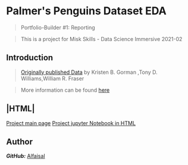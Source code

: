 # Palmer's Penguins Dataset EDA


> Portfolio-Builder #1: Reporting 

> This is a project for Misk Skills - Data Science Immersive 2021-02 

## Introduction



> [Originally published Data](https://journals.plos.org/plosone/article?id=10.1371/journal.pone.0090081) by Kristen B. Gorman ,Tony D. Williams,William R. Fraser

> More information can be found [here](https://journals.plos.org/plosone/article?id=10.1371/journal.pone.0090081) 

## |HTML|

[Project main page](https://alfaisalgassim.github.io/palmerPenguinsEDA)
[Project jupyter Notebook in HTML](https://alfaisalgassim.github.io/palmerPenguinsEDA/palmerpenguins.html)


## Author 


***GitHub:*** [Alfaisal](https://github.com/AlfaisalGassim) 
